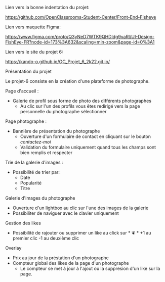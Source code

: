
Lien vers la bonne indentation du projet:

https://github.com/OpenClassrooms-Student-Center/Front-End-Fisheye

Lien vers maquette Figma:

https://www.figma.com/proto/Q3yNeD7WTK9QHDldg9vaRl/UI-Design-FishEye-FR?node-id=173%3A632&scaling=min-zoom&page-id=0%3A1

Lien vers le site du projet 6:

https://kando-o.github.io/OC_Projet_6_2k22.git.io/

Présentation du projet

Le projet-6 consiste en la création d'une plateforme de photographe.

Page d'accueil :
- Galerie de profil sous forme de photo des différents photographes
	- Au clic sur l'un des profils vous êtes redirigé vers la page personnelle du photographe sélectionner

Page photographe :
- Bannière de présentation du photographe
	- Ouverture d'un formulaire de contact en cliquant sur le bouton *contactez-moi*
	- Validation du formulaire uniquement quand tous les champs sont bien remplis et respecter

Trie de la galerie d'images :
- Possibilité de trier par:
	- Date
	- Popularité
	- Titre

Galerie d'images du photographe
- Ouverture d'un lightbox au clic sur l'une des images de la galerie
- Possibiliter de naviguer avec le clavier uniquement

Gestion des likes
- Possibilité de rajouter ou supprimer un like au click sur * ❦ * +1 au premier clic -1 au deuxième clic

Overlay
- Prix au jour de la préstation d'un photographe
- Compteur global des likes de la page d'un photographe
	- Le compteur se met à jour à l'ajout ou la suppresion d'un like sur la page.
